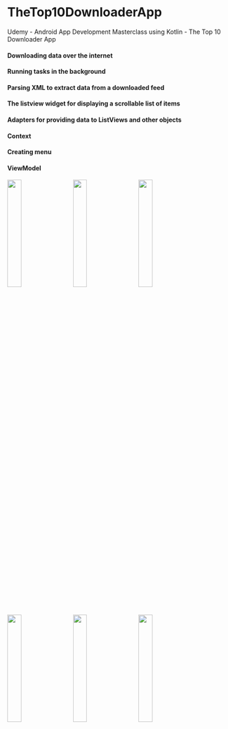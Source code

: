 # TheTop10DownloaderApp
Udemy - Android App Development Masterclass using Kotlin - The Top 10 Downloader App


#### Downloading data over the internet
#### Running tasks in the background
#### Parsing XML to extract data from a downloaded feed
#### The listview widget for displaying a scrollable list of items
#### Adapters for providing data to ListViews and other objects
#### Context
#### Creating menu
#### ViewModel


<img src="https://user-images.githubusercontent.com/30619162/175660119-8b94ee98-5835-4745-8202-414771f328ea.png" width="25%">  &nbsp;&nbsp;&nbsp;&nbsp;   <img src="https://user-images.githubusercontent.com/30619162/175660124-459b2fd4-d6f5-4832-99d4-92c968222c43.png" width="25%">  &nbsp;&nbsp;&nbsp;&nbsp;   <img src="https://user-images.githubusercontent.com/30619162/175660129-96d25811-8786-448d-94b1-bce7c46fb2b0.png" width="25%"> 


<img src="https://user-images.githubusercontent.com/30619162/175663252-64267b4f-d47a-4759-b38d-fa41de973ef1.gif" width="25%">  &nbsp;&nbsp;&nbsp;&nbsp;   <img src="https://user-images.githubusercontent.com/30619162/175663268-1f6a003f-9100-450e-b370-44ed84601add.gif" width="25%">  &nbsp;&nbsp;&nbsp;&nbsp;   <img src="https://user-images.githubusercontent.com/30619162/175663281-1d520e1f-78ea-4ee6-8da7-99bec97a7353.gif" width="25%"> 
